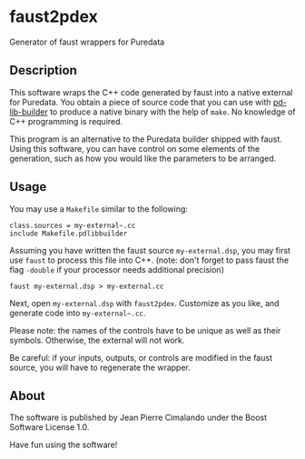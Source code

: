 # faust2pdex

Generator of faust wrappers for Puredata

## Description

This software wraps the C++ code generated by faust into a native external for Puredata.
You obtain a piece of source code that you can use with [pd-lib-builder](https://github.com/pure-data/pd-lib-builder) to produce a native binary with the help of `make`. No knowledge of C++ programming is required.

This program is an alternative to the Puredata builder shipped with faust.
Using this software, you can have control on some elements of the generation, such as how you would like the parameters to be arranged.

## Usage

You may use a `Makefile` similar to the following:
```
class.sources = my-external~.cc
include Makefile.pdlibbuilder
```

Assuming you have written the faust source `my-external.dsp`, you may first use `faust` to process this file into C++.
(note: don't forget to pass faust the flag `-double` if your processor needs additional precision)

```
faust my-external.dsp > my-external.cc
```

Next, open `my-external.dsp` with `faust2pdex`. Customize as you like, and generate code into `my-external~.cc`.

Please note: the names of the controls have to be unique as well as their symbols. Otherwise, the external will not work.

Be careful: if your inputs, outputs, or controls are modified in the faust source, you will have to regenerate the wrapper.

## About

The software is published by Jean Pierre Cimalando under the Boost Software License 1.0.

Have fun using the software!
